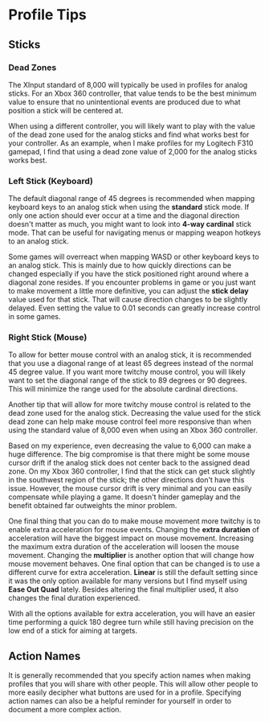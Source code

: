 Profile Tips
============

## Sticks

### Dead Zones

The XInput standard of 8,000 will typically be used in profiles for analog
sticks. For an Xbox 360 controller, that value tends to be the best minimum
value to ensure that no unintentional events are produced due to what position
a stick will be centered at.

When using a different controller, you will likely want to play with the value
of the dead zone used for the analog sticks and find what works best for
your controller. As an example, when I make profiles for my Logitech F310
gamepad, I find that using a dead zone value of 2,000 for the analog sticks
works best.

### Left Stick (Keyboard)

The default diagonal range of 45 degrees is recommended when mapping keyboard
keys to an analog stick when using the **standard** stick mode. If only one
action should ever occur at a time and the diagonal direction doesn't matter as
much, you might want to look into **4-way cardinal** stick mode. That can be
useful for navigating menus or mapping weapon hotkeys to an analog stick.

Some games will overreact when mapping WASD or other keyboard keys to an
analog stick. This is mainly due to how quickly directions can be changed
especially if you have the stick positioned right around where a diagonal zone
resides. If you encounter problems in game or you just want to make movement a
little more definitive, you can adjust the **stick delay** value used for that
stick. That will cause direction changes to be slightly delayed. Even setting
the value to 0.01 seconds can greatly increase control in some games.

### Right Stick (Mouse)

To allow for better mouse control with an analog stick, it is recommended
that you use a diagonal range of at least 65 degrees instead of the
normal 45 degree value. If you want more twitchy mouse control, you will
likely want to set the diagonal range of the stick to 89 degrees or 90 degrees.
This will minimize the range used for the absolute cardinal directions.

Another tip that will allow for more twitchy mouse control is related
to the dead zone used for the analog stick. Decreasing the value used for
the stick dead zone can help make mouse control feel more responsive than
when using the standard value of 8,000 even when using an Xbox 360 controller.

Based on my experience, even decreasing the value to 6,000 can make a
huge difference. The big compromise is that there might be some mouse
cursor drift if the analog stick does not center back to the assigned dead
zone. On my Xbox 360 controller, I find that the stick can get stuck slightly
in the southwest region of the stick; the other directions don't have this
issue. However, the mouse cursor drift is very minimal and you can easily
compensate while playing a game. It doesn't hinder gameplay and the benefit
obtained far outweights the minor problem.

One final thing that you can do to make mouse movement more twitchy is to
enable extra acceleration for mouse events. Changing the **extra duration** of
acceleration will have the biggest impact on mouse movement. Increasing the
maximum extra duration of the acceleration will loosen the mouse movement.
Changing the **multiplier** is another option that will change how mouse
movement behaves. One final option that can be changed is to use a different
curve for extra acceleration. **Linear** is still the default setting since it
was the only option available for many versions but I find myself using
**Ease Out Quad** lately. Besides altering the final multiplier used, it also
changes the final duration experienced.

With all the options available for extra acceleration, you will have an easier
time performing a quick 180 degree turn while still having precision on the low
end of a stick for aiming at targets.

## Action Names

It is generally recommended that you specify action names when making profiles
that you will share with other people. This will allow other people to more
easily decipher what buttons are used for in a profile. Specifying action names
can also be a helpful reminder for yourself in order to document a more complex
action.
